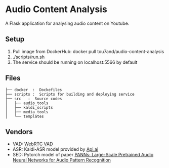 # Audio Content Analysis
A Flask application for analysing audio content on Youtube.

## Setup
1. Pull image from DockerHub: docker pull tou7and/audio-content-analysis
2. ./scripts/run.sh
3. The service should be running on localhost:5566 by default

## Files
```
├── docker  :  Dockefiles
├── scripts :  Scripts for building and deploying service
├── src   :  Source codes
│   ├── audio_tools
│   ├── kaldi_scripts
│   ├── media_tools
│   └── templates
```

## Vendors
- VAD: [WebRTC VAD](https://github.com/wiseman/py-webrtcvad)
- ASR: Kaldi-ASR model provided by [Api.ai](https://github.com/dialogflow/api-ai-english-asr-model)
- SED: Pytorch model of paper [PANNs: Large-Scale Pretrained Audio Neural Networks for Audio Pattern Recognition](https://arxiv.org/abs/1912.10211)
